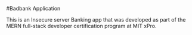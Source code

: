 #Badbank Application

This is an Insecure server Banking app that was developed as part of the MERN full-stack developer certification program at MIT xPro.
